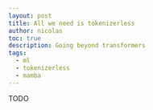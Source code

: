 ```yaml
---
layout: post
title: All we need is tokenizerless
author: nicolas
toc: true
description: Going beyond transformers
tags:
  - ml
  - tokenizerless
  - mamba
---
```


TODO
